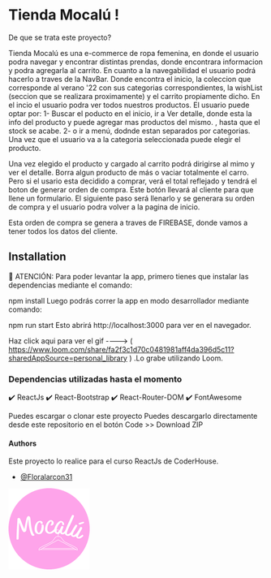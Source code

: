 
# Tienda Mocalú !
De que se trata este proyecto?

Tienda Mocalú es una e-commerce de ropa femenina, en donde el usuario podra navegar y encontrar distintas prendas, donde encontrara informacion y podra agregarla al carrito.
En cuanto a la navegabilidad el usuario podrá hacerlo a traves de la NavBar. Donde encontra el inicio, la coleccion que corresponde al verano '22 con sus categorias correspondientes, la wishList (seccion que se realizara proximamente)
y el carrito propiamente dicho.
En el incio el usuario podra ver todos nuestros productos.
El usuario puede optar por:
1- Buscar el poducto en el inicio, ir a Ver detalle, donde esta la info del producto y puede agregar mas productos del mismo.
, hasta que el stock se acabe.
2- o ir a menú, dodnde estan separados por categorias. Una vez que el usuario va a la categoria seleccionada puede elegir el producto.

Una vez elegido el producto y cargado  al carrito podrá dirigirse al mimo y ver el detalle. Borra algun producto de más o vaciar totalmente el carro.  
Pero si el usario esta decidido a comprar, verá el total reflejado y tendrá el boton de generar orden de compra.
Este botón llevará al cliente para que llene un formulario. El siguiente paso será llenarlo y se generara su orden de compra y el usuario podra volver a la pagina de inicio.

Esta orden de compra se genera a traves de FIREBASE, donde vamos a tener todos los datos del cliente.

## Installation


🚨 ATENCIÓN:
Para poder levantar la app, primero tienes que instalar las dependencias mediante el comando:

npm install
Luego podrás correr la app en modo desarrollador mediante comando:

npm run start
Esto abrirá http://localhost:3000 para ver en el navegador.

    


Haz click aqui para ver el gif ----> ( https://www.loom.com/share/fa2f3c1d70c0481981aff4da396d5c11?sharedAppSource=personal_library ) .Lo grabe utilizando Loom.

### Dependencias utilizadas hasta el momento

 ✔️ ReactJs 
 ✔️ React-Bootstrap 
 ✔️ React-Router-DOM 
 ✔️ FontAwesome  


Puedes escargar o clonar este proyecto
Puedes descargarlo directamente desde este repositorio en el botón Code >> Download ZIP 

#### Authors
Este proyecto lo realice para el curso ReactJs de CoderHouse. 
- [@Floralarcon31
](https://github.com/Floralarcon31)

<img align-item="center" alt="logo" src="https://github.com/Floralarcon31/Mocalu-React/blob/main/src/components/NavBar/logo.png" > 